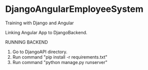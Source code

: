 # DjangoAngularEmployeeSystem
Training with Django and Angular

Linking Angular App to DjangoBackend.

RUNNING BACKEND
1. Go to DjangoAPI directory.
2. Run command "pip install -r requirements.txt"
3. Run command "python manage.py runserver"
